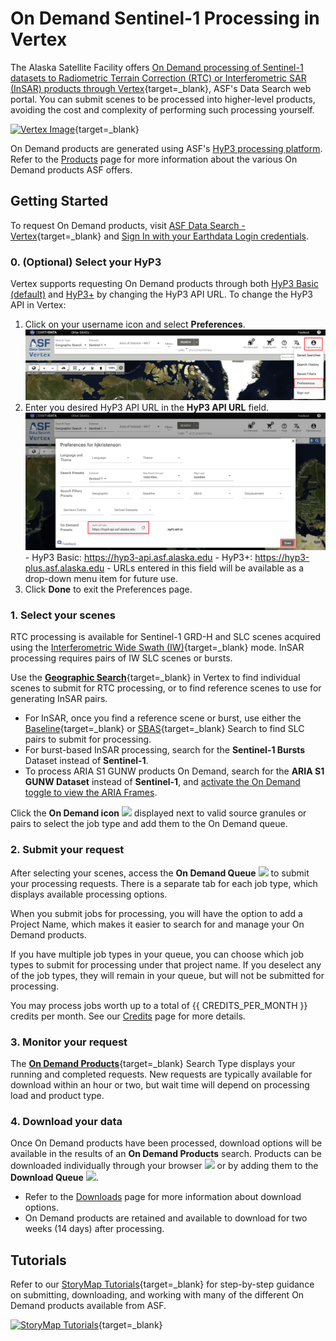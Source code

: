 # On Demand Sentinel-1 Processing in Vertex

The Alaska Satellite Facility offers 
[On Demand processing of Sentinel-1 datasets to Radiometric Terrain Correction (RTC) or Interferometric SAR (InSAR) products through Vertex](https://search.asf.alaska.edu/#/?topic=onDemand "Vertex On Demand Documentation" ){target=_blank}, 
ASF's Data Search web portal. You can submit scenes to be processed into higher-level products, avoiding the 
cost and complexity of performing such processing yourself.

[![Vertex Image](../images/vertex.png "Click to open Vertex in a new tab")](https://search.asf.alaska.edu/ "https://search.asf.alaska.edu" ){target=_blank}

On Demand products are generated using ASF's 
[HyP3 processing platform](../about.md "Jump to the HyP3 landing page of this documentation"). Refer to the
[Products](../products.md "Jump to the Products page of the documentation") page for more information about the 
various On Demand products ASF offers. 

## Getting Started

To request On Demand products, visit 
[ASF Data Search - Vertex](https://search.asf.alaska.edu "https://search.asf.alaska.edu" ){target=_blank} 
and [Sign In with your Earthdata Login credentials](authentication.md#authentication-in-vertex).

### 0. (Optional) Select your HyP3

Vertex supports requesting On Demand products through both [HyP3 Basic (default)](../about/hyp3_basic.md) and [HyP3+](../about/hyp3_plus.md)
by changing the HyP3 API URL. To change the HyP3 API in Vertex:

1. Click on your username icon and select **Preferences**.
   ![Open Vertex Preferences](../images/vertex-preferences.png "Open Vertex Preferences")
2. Enter you desired HyP3 API URL in the **HyP3 API URL** field.
   ![Set API for Vertex](../images/vertex-set-api.png "Set API URL in Vertex Preferences")
       - HyP3 Basic: <https://hyp3-api.asf.alaska.edu>
       - HyP3+: <https://hyp3-plus.asf.alaska.edu>
       - URLs entered in this field will be available as a drop-down menu item for future use.
3. Click **Done** to exit the Preferences page.

### 1. Select your scenes

RTC processing is available for Sentinel-1 GRD-H and SLC scenes acquired using the 
[Interferometric Wide Swath (IW)](https://sentiwiki.copernicus.eu/web/s1-products "https://sentiwiki.copernicus.eu/web/s1-products" ){target=_blank} mode. 
InSAR processing requires pairs of IW SLC scenes or bursts. 

Use the [**Geographic Search**](https://docs.asf.alaska.edu/vertex/manual/ "https://docs.asf.alaska.edu/vertex/manual/" ){target=_blank} 
in Vertex to find individual scenes to submit for RTC processing, or to find reference scenes to use for generating 
InSAR pairs. 

 - For InSAR, once 
   you find a reference scene or burst, use either the 
   [Baseline](https://docs.asf.alaska.edu/vertex/baseline/ "Vertex Baseline Documentation" ){target=_blank} 
   or [SBAS](https://docs.asf.alaska.edu/vertex/sbas/ "Vertex SBAS Documentation" ){target=_blank} 
   Search to find SLC pairs to submit for processing. 
 - For burst-based InSAR processing, search for the **Sentinel-1 Bursts** Dataset instead of **Sentinel-1**.
 - To process ARIA S1 GUNW products On Demand, search for the **ARIA S1 GUNW Dataset** instead of **Sentinel-1**, 
   and [activate the On Demand toggle to view the ARIA Frames](../guides/gunw_product_guide.md#aria-frame-id-maps "Jump to the ARIA S1 GUNW Product Guide").

Click the **On Demand icon**
<img width="20" src="https://raw.githubusercontent.com/ASFHyP3/hyp3-docs/6ba90fdafcf60ec017b3f4a83738334a5574be71/docs/images/HyP3-graphic-only.png" /> 
displayed next to valid source granules or pairs to select the job type and add them to the On Demand queue.

### 2. Submit your request

After selecting your scenes, access the **On Demand Queue** 
<img width="30" src="https://user-images.githubusercontent.com/17994518/95892024-588b9280-0d32-11eb-8734-f1a54a9d2a20.png" /> 
to submit your processing requests. There is a separate tab for each job type, which displays available processing 
options.

When you submit jobs for processing, you will have the option to add a Project Name, which makes it easier to search 
for and manage your On Demand products. 

If you have multiple job types in your queue, you can choose which job types to submit for processing under that 
project name. If you deselect any of the job types, they will remain in your queue, but will not be 
submitted for processing.

You may process jobs worth up to a total of {{ CREDITS_PER_MONTH }} 
credits per month. See our [Credits](./credits.md "Jump to the Credits page of this documentation") 
page for more details.

### 3. Monitor your request
The [**On Demand Products**](https://docs.asf.alaska.edu/vertex/manual/#on-demand-products-search-options "Vertex Manual: On Demand Search Options" ){target=_blank} 
Search Type displays your running and completed requests. New requests are typically available for download 
within an hour or two, but wait time will depend on processing load and product type.

### 4. Download your data 
Once On Demand products have been processed, download options will be available in the results of an 
**On Demand Products** search. Products can be downloaded individually through your browser 
<img width="22" src="https://user-images.githubusercontent.com/17994518/95271858-6ea5ca00-07eb-11eb-9217-a280ca57a5e6.png" /> 
or by adding them to the **Download Queue** 
<img width="20" src="https://user-images.githubusercontent.com/17994518/95271856-6d749d00-07eb-11eb-81d8-365a6221e4f1.png" />.

 - Refer to the
   [Downloads](./downloading.md#on-demand-search-in-vertex "Jump to the On Demand Search in Vertex section of the Downloads page") 
   page for more information about download options. 
 - On Demand products are retained and available to download for two weeks (14 days) after processing.

## Tutorials

Refer to our
[StoryMap Tutorials](https://asf-daac.maps.arcgis.com/home/index.html "https://asf-daac.maps.arcgis.com/home/index.html" ){target=_blank} 
for step-by-step guidance on submitting, downloading, and working with many of the different On Demand products 
available from ASF.

[![StoryMap Tutorials](../images/story-map-tutorials.png "Click to open ASF AGOL Homepage")](https://asf-daac.maps.arcgis.com/home/index.html "https://asf-daac.maps.arcgis.com/home/index.html" ){target=_blank}
